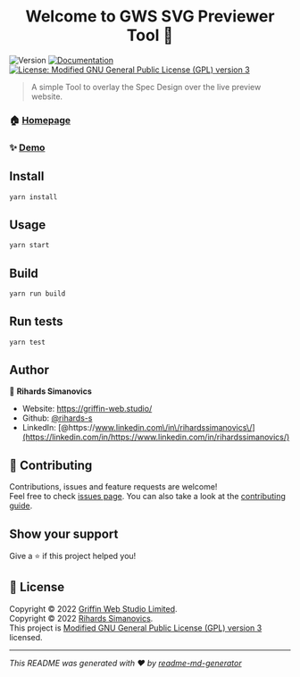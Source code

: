 <h1 align="center">Welcome to GWS SVG Previewer Tool 👋</h1>
<p>
  <img alt="Version" src="https://img.shields.io/badge/version-0.0.0-blue.svg?cacheSeconds=2592000" />
  <a href="https://gitlab.griffin-studio.dev/external-projects/gws-svg-previewer/-/wikis/home" target="_blank">
    <img alt="Documentation" src="https://img.shields.io/badge/documentation-yes-brightgreen.svg" />
  </a>
  <a href="https://gitlab.griffin-studio.dev/external-projects/gws-svg-previewer/-/blob/main/LICENSE" target="_blank">
    <img alt="License: Modified GNU General Public License (GPL) version 3" src="https://img.shields.io/badge/License-Modified GNU General Public License (GPL) version 3-yellow.svg" />
  </a>
</p>

> A simple Tool to overlay the Spec Design over the live preview website.

### 🏠 [Homepage](https://external-projects.griffin-studio.co.uk/gws-svg-previewer/)

### ✨ [Demo](https://external-projects.griffin-studio.co.uk/gws-svg-previewer/)

## Install

```sh
yarn install
```

## Usage

```sh
yarn start
```

## Build

```sh
yarn run build
```

## Run tests

```sh
yarn test
```

## Author

👤 **Rihards Simanovics**

-   Website: https://griffin-web.studio/
-   Github: [@rihards-s](https://gitlab.griffin-studio.dev/rihards-s)
-   LinkedIn: [@https:\/\/www.linkedin.com\/in\/rihardssimanovics\/](https://linkedin.com/in/https://www.linkedin.com/in/rihardssimanovics/)

## 🤝 Contributing

Contributions, issues and feature requests are welcome!<br />Feel free to check [issues page](https://gitlab.griffin-studio.dev/external-projects/gws-svg-previewer/-/issues). You can also take a look at the [contributing guide](https://gitlab.griffin-studio.dev/external-projects/gws-svg-previewer/-/wikis/home).

## Show your support

Give a ⭐️ if this project helped you!

## 📝 License

Copyright © 2022 [Griffin Web Studio Limited](https://griffin-web.studio).<br />
Copyright © 2022 [Rihards Simanovics](https://gitlab.griffin-studio.dev/rihards-s).<br />
This project is [Modified GNU General Public License (GPL) version 3](https://gitlab.griffin-studio.dev/external-projects/gws-svg-previewer/-/blob/main/LICENSE) licensed.

---

_This README was generated with ❤️ by [readme-md-generator](https://github.com/kefranabg/readme-md-generator)_
